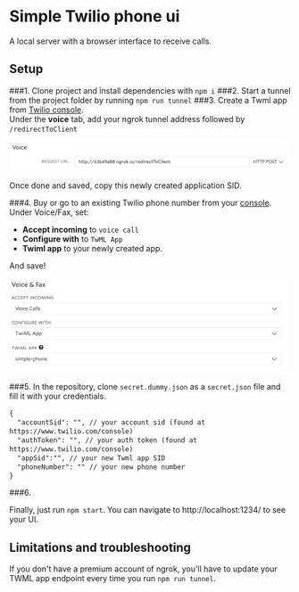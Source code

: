 # Simple Twilio phone ui

A local server with a browser interface to receive calls.


## Setup

###1.
Clone project and install dependencies with `npm i`
###2.
Start a tunnel from the project folder by running `npm run tunnel`
###3.
Create a Twml app from [Twilio console](https://www.twilio.com/console/voice/twiml/apps).  
Under the **voice** tab, add your ngrok tunnel address followed by `/redirectToClient`

![Set voice endpoint](https://github.com/raffaele-abramini/simple-twilio-phone-ui/blob/master/docs/images/twml-app.png "Set TWML app")
 
 Once done and saved, copy this newly created application SID.
 
###4.
Buy or go to an existing Twilio phone number from your [console](https://www.twilio.com/console/phone-numbers/incoming). Under Voice/Fax, set:
- **Accept incoming** to `voice call`
- **Configure with** to `TwML App`
- **Twiml app** to your newly created app.

And save!

![Configure phone number](https://github.com/raffaele-abramini/simple-twilio-phone-ui/blob/master/docs/images/phone-number.png "Configure number")


###5.
In the repository, clone `secret.dummy.json` as a `secret.json` file and fill it with your credentials.
```
{
  "accountSid": "", // your account sid (found at https://www.twilio.com/console)
  "authToken": "", // your auth token (found at https://www.twilio.com/console)
  "appSid":"", // your new Twml app SID
  "phoneNumber": "" // your new phone number
}
```


###6.

Finally, just run `npm start`. You can navigate to http://localhost:1234/ to see your UI.


## Limitations and troubleshooting

If you don't have a premium account of ngrok, you'll have to update your TWML app endpoint every time you run `npm run tunnel`.